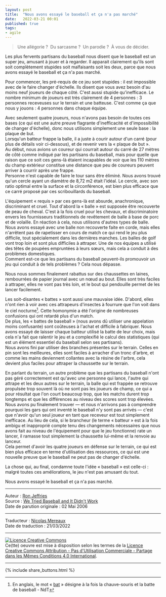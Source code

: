 ```yaml
---
layout: post
title:  "Nous avons essayé le baseball et ça n'a pas marché"
date:   2022-03-21 00:01
published: true
tags:
- agile
---
```


> Une allégorie ?  Du sarcasme ?  Un parodie ?  À vous de décider.

Les plus fervents partisans du baseball nous disent que le baseball est un super jeu, amusant à jouer et à regarder. Il apparait clairement qu'ils sont soit complètement stupides soit malfaisants soit les deux, parce que nous avons essayé le baseball et ça n'a pas marché.

Pour commencer, les pré-requis de ce jeu sont stupides : il est impossible avec de le faire changer d'échelle. Ils disent que vous avez besoin d'au moins neuf joueurs de chaque côté. C'est aussi stupide qu'inefficace. Le nombre minimum de joueurs est très clairement de 4 personnes : 3 personnes receveuses sur le terrain et une batteuse. C'est comme ça que nous y jouons : 4 personnes dans chaque équipe.

Avec seulement quatre joueurs, nous n'avons pas besoin de toutes ces bases (ce qui est une autre preuve flagrante d'inefficacité et d'impossibilité de changer d'échelle), donc nous utilisons simplement une seule base : la plaque de but.  
Lorsqu'un batteur frappe la balle, il a juste à courir autour d'un carré (pour plus de détails voir ci-dessous), et de revenir vers la « plaque de but ».  
Au début, nous avions un coureur qui courrait autour du carré de 27 mètres de côté comme indiqué par les partisans du baseball, mais pour quelle que raison que ce soit ces gens-là étaient incapables de voir que les 110 mètres du champ extérieur constitue une distance que peu de coureurs peuvent arriver à courrir après une frappe.  
Personne n'est capable de faire le tour sans être éliminé. Nous avons trouvé qu'un cercle ayant un diamètre de  8,72 m2 était l'idéal. Le cercle, avec son ratio optimal entre la surface et la circonférence, est bien plus efficace que ce carré proposé par ces scribouillards du baseball.

L'équipement « requis » par ces gens-là est absurde, anachronique, discriminant et cruel. Tout d'abord la « balle » est supposée être recouverte de peau de cheval. C'est à la fois cruel pour les chevaux, et discriminatoire envers les fournisseurs traditionnels de revêtement de balle à base de porc et de volaille. En réaction à cela, nous utilisons d'autres types de balle.  
Nous avons essayé avec une balle non recouverte faite en corde, mais elles n'arrêtent pas de rapetisser en cours de match ce qui rend le jeu plus difficile, tout spécialement dans les dernières manches. Les balles de golf vont trop loin et sont plus difficiles à attraper. Une de nos équipes a utilisé des têtes de poupées empruntées à leurs sœurs, mais cela a conduit à des problèmes domestiques.  
Comment est-ce que les partisans du baseball peuvent-ils promouvoir un jeu qui conduit à de tels problèmes ? Cela nous dépasse.

Nous nous sommes finalement rabattus sur des chaussettes en laines, rembourrées de papier journal avec un nœud au bout. Elles sont très faciles à attraper, elles ne vont pas très loin, et le bout qui pendouille permet de les lancer facilement.

Les soit-disantes « battes » sont aussi une mauvaise idée. D'abord, elles n'ont rien à voir avec ces attrapeurs d'insectes à fourrure que l'on voit dans le ciel nocturne[^1]. Cette homonymie a été l'origine de nombreuses confusions qui ont retardé plus d'un match.  
De plus, les « battes de baseball » (nous avons dû utiliser une appelation moins confusante) sont coûteuses à l'achat et difficile à fabriquer. Nous avons essayé de laisser chaque batteur utilisé la batte de leur choix, mais cela n'a fait que ralentir le jeu et a complexifié le calcul des statistiques (qui est un élément essentiel du baseball selon ses partisans).  
Nous avons fini par utiliser des branches présentes sur le terrain. Celles en pin sont les meilleures, elles sont faciles à arracher d'un tronc d'arbre, et comme les mains deviennent collantes avec la résine de l'arbre, cela devient plus faciles pour attraper la chaussette sur le terrain.

En parlant du terrain, un autre problème que les partisans du baseball n'ont pas géré correctement est qu'avec une personne qui lance, l'autre qui attrape et les deux autres sur le terrain, la balle qui est frappée se retrouve propulsée trop souvent là où ne sont pas les joueurs de champ, ce qui a pour résultat que l'on court beaucoup trop, que les matchs durent trop longtemps et que les différences au niveau des scores sont trop élevées.  
Nous avons pu finalement trouver — et nous n'arrivons pas à comprendre pourquoi les gars qui ont inventé le baseball n'y sont pas arrivés — c'est que n'avoir qu'un seul joueur en tant que receveur est tout simplement inefficace. Au lieu de cela, si le brancheur (le terme « batteur » est à la fois ambigu et inapproprié compte tenu des changements nécessaires que nous avons fait au niveau de l'équipement pour que le jeu fonctionne) rate un lancer, il ramasse tout simplement la chaussette lui-même et la renvoie au lanceur.  
Cela permet d'avoir les quatre joueurs en défense sur le terrain, ce qui est bien plus efficace en terme d'utilisation des ressources, ce qui est une nouvelle preuve que le baseball ne peut pas de changer d'échelle.

La chose qui, au final, condamne toute l'idée « baseball » est celle-ci : malgré toutes ces améliorations, le jeu n'est pas amusant du tout.

Nous avons essayé le baseball et ça n'a pas marché.


[^1]: En anglais, le mot « [bat](https://en.wiktionary.org/wiki/bat#English) » désigne à la fois la chauve-souris et la batte de baseball - NdT

---
Auteur : [Ron Jeffries](https://ronjeffries.com/about.html)  
Source : [We Tried Baseball and It Didn't Work](https://ronjeffries.com/xprog/articles/jatbaseball/)  
Date de parution originale : 02 Mai 2006  

---
Traducteur : [Nicolas Mereaux](http://www.les-traducteurs-agiles.org/traducteurs/)  
Date de traduction : 21/03/2022  

---

<a rel="license" href="http://creativecommons.org/licenses/by-nc-sa/4.0/"><img alt="Licence Creative Commons" style="border-width:0" src="http://i.creativecommons.org/l/by-nc-sa/4.0/88x31.png" /></a><br />Ce(tte) oeuvre est mise à disposition selon les termes de la <a rel="license" href="http://creativecommons.org/licenses/by-nc-sa/4.0/">Licence Creative Commons Attribution - Pas d'Utilisation Commerciale - Partage dans les Mêmes Conditions 4.0 International</a>.

---

{% include share_buttons.html %}
